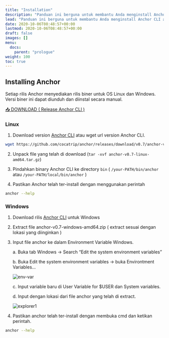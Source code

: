 ```yaml
---
title: "Installation"
description: "Panduan ini berguna untuk membantu Anda menginstall Anchor CLI agar dapat digunakan di komputer Anda."
lead: "Panduan ini berguna untuk membantu Anda menginstall Anchor CLI agar dapat digunakan di komputer Anda."
date: 2020-10-06T08:48:57+00:00
lastmod: 2020-10-06T08:48:57+00:00
draft: false
images: []
menu:
  docs:
    parent: "prologue"
weight: 100
toc: true
---
```


## Installing Anchor

Setiap rilis Anchor menyediakan rilis biner untuk OS Linux dan Windows. Versi biner ini dapat diunduh dan diinstal secara manual. 

[📥 DOWNLOAD ( Release Anchor CLI )](https://github.com/cocatrip/anchor/releases/latest/)


### Linux

1. Download version [Anchor CLI](https://github.com/cocatrip/anchor/releases/latest/) atau wget url version Anchor CLI.

```bash
wget https://github.com/cocatrip/anchor/releases/download/v0.7/anchor-v0.7-linux-amd64.tar.gz
```

2. Unpack file yang telah di download (`tar -xvf anchor-v0.7-linux-amd64.tar.gz`)

3. Pindahkan binary Anchor CLI ke directory `bin` ( `/your-PATH/bin/anchor` atau `/your-PATH/local/bin/anchor` )

4. Pastikan Anchor telah ter-install dengan menggunakan perintah

```bash
anchor --help
```

### Windows

1. Download rilis [Anchor CLI](https://github.com/cocatrip/anchor/releases/latest/) untuk Windows

2. Extract file anchor-v0.7-windows-amd64.zip ( extract sesuai dengan lokasi yang diinginkan )

3. Input file anchor ke dalam Environment Variable Windows.

    a. Buka tab Windows → Search “Edit the system environment  variables”

    b. Buka Edit the system environment variables → buka Environtment Variables...

    ![env-var](https://fragrant-dessert-ea4.notion.site/image/https%3A%2F%2Fs3-us-west-2.amazonaws.com%2Fsecure.notion-static.com%2Fdef24d17-58c7-4b85-ac4a-6d0771355d2e%2FUntitled.png?table=block&id=544300d5-efc9-4532-b46e-f9b525bb9495&spaceId=19beabee-e334-4147-ac83-9c7c735f986e&width=790&userId=&cache=v2)

    c. Input variable baru di User Variable for $USER dan System variables.

    d. Input dengan lokasi dari file anchor yang telah di extract.

    ![explorer1](https://fragrant-dessert-ea4.notion.site/image/https%3A%2F%2Fs3-us-west-2.amazonaws.com%2Fsecure.notion-static.com%2F3c186332-e497-436d-be8f-91f2e34f6a4e%2FUntitled.png?table=block&id=2d0968df-7b8e-412d-aae0-4cd078cbe716&spaceId=19beabee-e334-4147-ac83-9c7c735f986e&width=2000&userId=&cache=v2)

4. Pastikan anchor telah ter-install dengan membuka cmd dan ketikan perintah.

```bash
anchor --help
```

